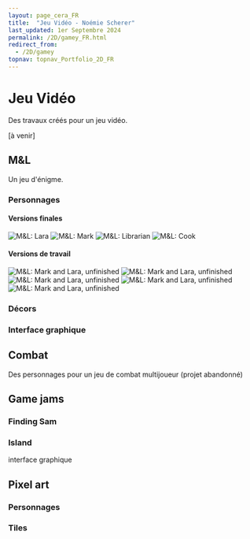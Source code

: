 ```yaml
---
layout: page_cera_FR
title:  "Jeu Vidéo - Noémie Scherer"
last_updated: 1er Septembre 2024
permalink: /2D/gamey_FR.html
redirect_from: 
  - /2D/gamey
topnav: topnav_Portfolio_2D_FR
---
```


# Jeu Vidéo
Des travaux créés pour un jeu vidéo.

[à venir]

## M&L
Un jeu d'énigme.
### Personnages
#### Versions finales
![M&L: Lara](/assets/art/2D/ml_lara_wm_gla_def.jpg)
![M&L: Mark](/assets/art/2D/ml_mark_wm_gla_def.jpg)
![M&L: Librarian](/assets/art/2D/ml_biblio_wm_gla_def.jpg)
![M&L: Cook](/assets/art/2D/ml_chef_wm_gla_def.jpg)

#### Versions de travail
![M&L: Mark and Lara, unfinished](/assets/art/2D/ml1_wm_gla_def.jpg)
![M&L: Mark and Lara, unfinished](/assets/art/2D/ml2_wm_gla_def.jpg)
![M&L: Mark and Lara, unfinished](/assets/art/2D/ml3_wm_gla_def.jpg)
![M&L: Mark and Lara, unfinished](/assets/art/2D/ml4_wm_gla_def.jpg)
![M&L: Mark and Lara, unfinished](/assets/art/2D/ml5_wm_gla_def.jpg)
### Décors
### Interface graphique

## Combat
Des personnages pour un jeu de combat multijoueur (projet abandonné)

## Game jams
### Finding Sam
### Island
interface graphique
## Pixel art
### Personnages
### Tiles
